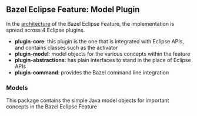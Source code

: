 ## Bazel Eclipse Feature: Model Plugin

In the [architecture](../docs/dev/architecture.md) of the Bazel Eclipse Feature, the implementation is spread across 4 Eclipse plugins.

- **plugin-core**: this plugin is the one that is integrated with Eclipse APIs, and contains classes such as the activator
- **plugin-model**: model objects for the various concepts within the feature
- **plugin-abstractions**: has plain interfaces to stand in the place of Eclipse APIs
- **plugin-command**: provides the Bazel command line integration

### Models

This package contains the simple Java model objects for important concepts in the Bazel Eclipse Feature
